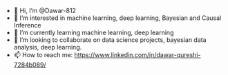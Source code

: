 - 👋 Hi, I’m @Dawar-812
- 👀 I’m interested in machine learning, deep learning, Bayesian and Causal Inference
- 🌱 I’m currently learning machine learning, deep learning
- 💞️ I’m looking to collaborate on data science projects, bayesian data analysis, deep learning. 
- 📫 How to reach me: https://www.linkedin.com/in/dawar-qureshi-7284b089/

<!---
Dawar-812/Dawar-812 is a ✨ special ✨ repository because its `README.md` (this file) appears on your GitHub profile.
You can click the Preview link to take a look at your changes.
--->
